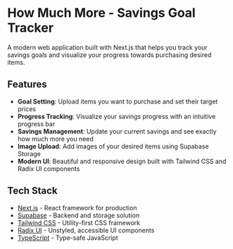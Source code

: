 # How Much More - Savings Goal Tracker

A modern web application built with Next.js that helps you track your savings goals and visualize your progress towards purchasing desired items.

## Features

- **Goal Setting**: Upload items you want to purchase and set their target prices
- **Progress Tracking**: Visualize your savings progress with an intuitive progress bar
- **Savings Management**: Update your current savings and see exactly how much more you need
- **Image Upload**: Add images of your desired items using Supabase Storage
- **Modern UI**: Beautiful and responsive design built with Tailwind CSS and Radix UI components

## Tech Stack

- [Next.js](https://nextjs.org) - React framework for production
- [Supabase](https://supabase.com) - Backend and storage solution
- [Tailwind CSS](https://tailwindcss.com) - Utility-first CSS framework
- [Radix UI](https://www.radix-ui.com) - Unstyled, accessible UI components
- [TypeScript](https://www.typescriptlang.org) - Type-safe JavaScript
